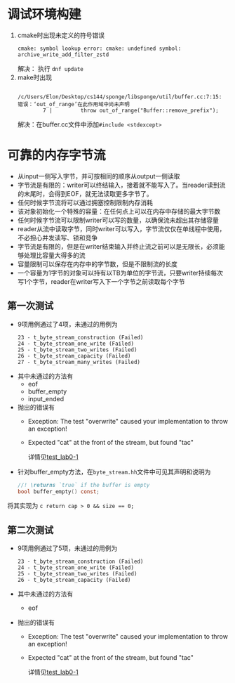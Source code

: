 # 调试环境构建

1. cmake时出现未定义的符号错误
   ```
   cmake: symbol lookup error: cmake: undefined symbol: archive_write_add_filter_zstd
   ```
   解决：
   执行 `dnf update`
2. make时出现
    ```shell
        /c/Users/Elon/Desktop/cs144/sponge/libsponge/util/buffer.cc:7:15: 错误：‘out_of_range’在此作用域中尚未声明
            7 |         throw out_of_range("Buffer::remove_prefix");
    ```
    解决：在buffer.cc文件中添加`#include <stdexcept>`

# 可靠的内存字节流
- 从input一侧写入字节，并可按相同的顺序从output一侧读取
- 字节流是有限的：writer可以终结输入，接着就不能写入了。当reader读到流的末尾时，会得到EOF，就无法读取更多字节了。
- 任何时候字节流将可以通过拥塞控制限制内存消耗
- 该对象初始化一个特殊的容量：在任何点上可以在内存中存储的最大字节数
- 任何时候字节流可以限制writer可以写的数量，以确保流未超出其存储容量
- reader从流中读取字节，同时writer可以写入，字节流仅仅在单线程中使用，不必担心并发读写、锁和竞争
- 字节流是有限的，但是在writer结束输入并终止流之前可以是无限长，必须能够处理比容量大得多的流 
- 容量限制可以保存在内存中的字节数，但是不限制流的长度
- 一个容量为1字节的对象可以持有以TB为单位的字节流，只要writer持续每次写1个字节，reader在writer写入下一个字节之前读取每个字节

## 第一次测试
- 9项用例通过了4项，未通过的用例为
 	 ```
     23 - t_byte_stream_construction (Failed)
	 24 - t_byte_stream_one_write (Failed)
	 25 - t_byte_stream_two_writes (Failed)
	 26 - t_byte_stream_capacity (Failed)
	 27 - t_byte_stream_many_writes (Failed)
     ```
- 其中未通过的方法有
    - eof
    - buffer_empty
    - input_ended
- 抛出的错误有
  - Exception: The test "overwrite" caused your implementation to throw an exception!
  - Expected "cat" at the front of the stream, but found "tac"
    
    详情见[test_lab0-1](../sponge/build/test-results/test_lab0-1)
- 针对buffer_empty方法，在`byte_stream.hh`文件中可见其声明和说明为
    ```c
    //! \returns `true` if the buffer is empty
    bool buffer_empty() const;
    ```
将其实现为
    ```c
    return cap > 0 && size == 0;
    ```

## 第二次测试
- 9项用例通过了5项，未通过的用例为
     
     ```
     23 - t_byte_stream_construction (Failed)
	 24 - t_byte_stream_one_write (Failed)
	 25 - t_byte_stream_two_writes (Failed)
	 26 - t_byte_stream_capacity (Failed)
     ```
- 其中未通过的方法有
  - eof
- 抛出的错误有
  - Exception: The test "overwrite" caused your implementation to throw an exception!
  - Expected "cat" at the front of the stream, but found "tac"
    
    详情见[test_lab0-1](../sponge/build/test-results/test_lab0-1)

